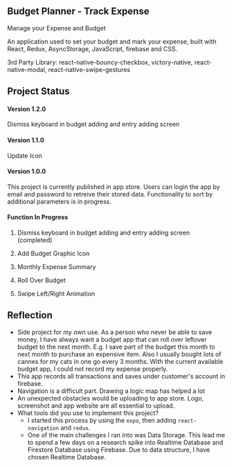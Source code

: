 ## Budget Planner - Track Expense

Manage your Expense and Budget 

An application used to set your budget and mark your expense, built with React, Redux, AsyncStorage, JavaScript, firebase and CSS.

3rd Party Library: react-native-bouncy-checkbox, victory-native, react-native-modal, react-native-swipe-gestures

## Project Status


#### Version 1.2.0

Dismiss keyboard in budget adding and entry adding screen

#### Version 1.1.0

Update Icon


#### Version 1.0.0

This project is currently published in app store. Users can login the app by email and password to retreive their stored data. Functionality to sort by additional parameters is in progress.

#### Function In Progress 

1. Dismiss keyboard in budget adding and entry adding screen (completed)

2. Add Budget Graphic Icon

3. Monthly Expense Summary

4. Roll Over Budget

5. Swipe Left/Right Animation


## Reflection

  - Side project for my own use. As a person who never be able to save money, I have always want a budget app that can roll over leftover budget to the next month. E.g. I save part of the budget this month to next month to purchase an expensive item. Also I usually bought lots of cannes for my cats in one go every 3 months. With the current available budget app, I could not record my expense properly. 
  - This app records all transactions and saves under customer's account in firebase. 
  - Navigation is a difficult part. Drawing a logic map has helped a lot
  - An unexpected obstacles would be uploading to app store. Logo, screenshot and app website are all essential to upload. 
  - What tools did you use to implement this project?
      - I started this process by using the `expo`, then adding `react-navigation` and `redux`. 
      - One of the main challenges I ran into was Data Storage. This lead me to spend a few days on a research spike into Realtime Database and Firestore Database using Firebase. Due to data structure, I have chosen Realtime Database. 
